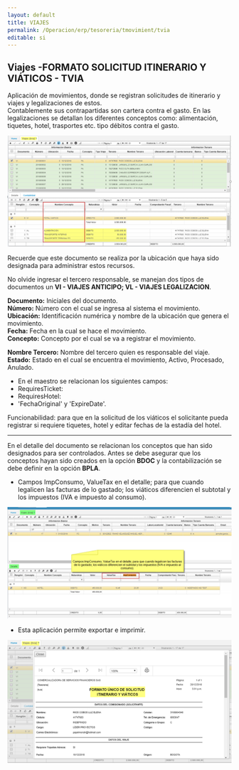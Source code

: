 ```yaml
---
layout: default
title: VIAJES
permalink: /Operacion/erp/tesoreria/tmovimient/tvia
editable: si
---
```


## Viajes -FORMATO SOLICITUD ITINERARIO Y VIÁTICOS - TVIA



Aplicación de movimientos, donde se registran solicitudes de itinerario y viajes y legalizaciones de estos.  
Contablemente sus contrapartidas son cartera contra el gasto. En las legalizaciones se detallan los diferentes conceptos como: alimentación, tiquetes, hotel, trasportes etc. tipo débitos contra el gasto.  


![](tvia1.png)

Recuerde que este documento se realiza por la ubicación que haya sido designada para administrar estos recursos.  

No olvide ingresar el tercero responsable, se manejan dos tipos de documentos un **VI - VIAJES ANTICIPO; VL - VIAJES LEGALIZACION**.

**Documento:** Iniciales del documento.  
**Número:** Número con el cual se ingresa al sistema el movimiento.  
**Ubicación:** Identificación numérica y nombre de la ubicación que genera el movimiento.  
**Fecha:** Fecha en la cual se hace el movimiento.  
**Concepto:** Concepto por el cual se va a registrar el movimiento.  

**Nombre Tercero:** Nombre del tercero quien es responsable del viaje.  
**Estado:** Estado en el cual se encuentra el movimiento, Activo, Procesado, Anulado.  
* En el maestro se relacionan los siguientes campos:
* RequiresTicket:  
* RequiresHotel:  
* 'FechaOriginal' y 'ExpireDate'.  

 Funcionabilidad:  para que en la solicitud de los viáticos el solicitante pueda registrar si requiere tiquetes, hotel y editar fechas de la estadía del hotel.  

******************
En el detalle del documento se relacionan los conceptos que han sido designados para ser controlados. Antes se debe asegurar que los conceptos hayan sido creados en la opción **BDOC** y la contabilización se debe definir en la opción **BPLA**.  
* Campos ImpConsumo, ValueTax en el detalle; para que cuando legalicen las facturas de lo gastado; los viáticos diferencien el subtotal y los impuestos (IVA e impuesto al consumo).  

![](tvia3.png)

* Esta aplicación permite exportar e imprimir.  


![](tvia2.png)













